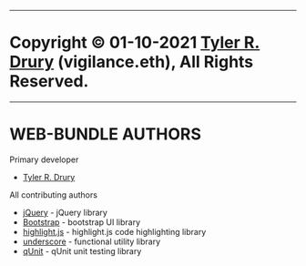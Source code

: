 ----------------------------------------------------------------

# Copyright © 01-10-2021 [Tyler R. Drury](https://vigilance91.github.io/) (vigilance.eth), All Rights Reserved.

----------------------------------------------------------------

# WEB-BUNDLE AUTHORS

Primary developer

* [Tyler R. Drury](https://vigilance91.github.io/)

All contributing authors

* [jQuery](https://jquery.com/) - jQuery library
* [Bootstrap](https://getbootstrap.com/) - bootstrap UI library
* [highlight.js](https://highlightjs.org/) - highlight.js code highlighting library
* [underscore](https://underscorejs.org/) - functional utility library
* [qUnit](https://qunitjs.com/) - qUnit unit testing library
